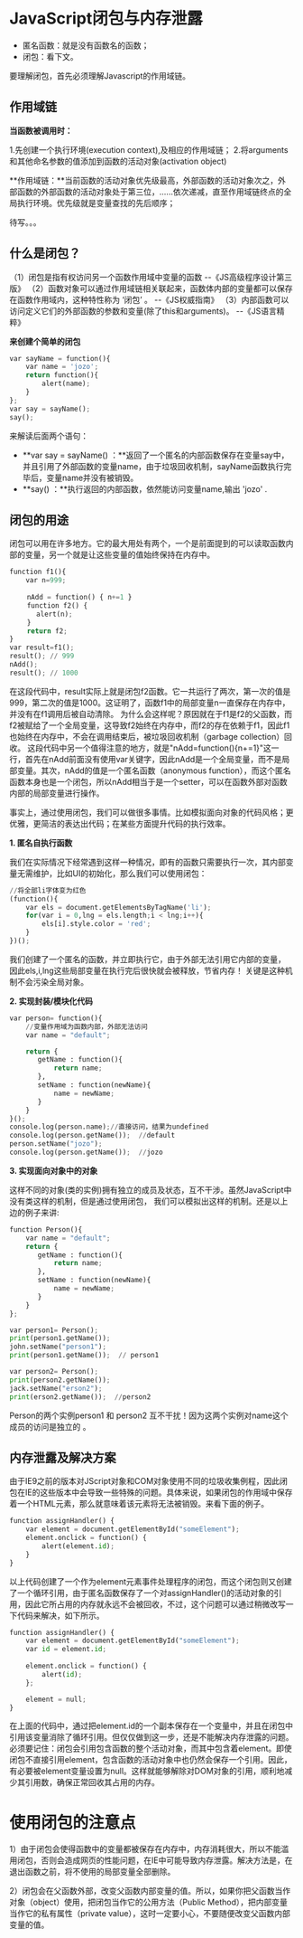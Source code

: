 # JavaScript闭包与内存泄露

- 匿名函数：就是没有函数名的函数；
- 闭包：看下文。

要理解闭包，首先必须理解Javascript的作用域链。

## 作用域链

**当函数被调用时：**

1.先创建一个执行环境(execution context),及相应的作用域链；
2.将arguments和其他命名参数的值添加到函数的活动对象(activation object)

**作用域链：**当前函数的活动对象优先级最高，外部函数的活动对象次之，外部函数的外部函数的活动对象处于第三位，......依次递减，直至作用域链终点的全局执行环境。优先级就是变量查找的先后顺序；

待写。。。

##  什么是闭包？

（1）闭包是指有权访问另一个函数作用域中变量的函数 --《JS高级程序设计第三版》 
（2）函数对象可以通过作用域链相关联起来，函数体内部的变量都可以保存在函数作用域内，这种特性称为 ‘闭包’ 。 --《JS权威指南》 
（3）内部函数可以访问定义它们的外部函数的参数和变量(除了this和arguments)。 --《JS语言精粹》 

**来创建个简单的闭包**

``` python
var sayName = function(){
    var name = 'jozo';
    return function(){
        alert(name);
    }
};
var say = sayName(); 
say();
``` 

来解读后面两个语句：

- **var say = sayName() ：**返回了一个匿名的内部函数保存在变量say中，并且引用了外部函数的变量name，由于垃圾回收机制，sayName函数执行完毕后，变量name并没有被销毁。
- **say() ：**执行返回的内部函数，依然能访问变量name,输出 'jozo' .

## 闭包的用途

闭包可以用在许多地方。它的最大用处有两个，一个是前面提到的可以读取函数内部的变量，另一个就是让这些变量的值始终保持在内存中。

``` python
function f1(){
    var n=999;
    
　　 nAdd = function() { n+=1 }
　　 function f2() {
　　　　alert(n);
　　 }
　　 return f2;
}
var result=f1();
result(); // 999
nAdd();
result(); // 1000
``` 

在这段代码中，result实际上就是闭包f2函数。它一共运行了两次，第一次的值是999，第二次的值是1000。这证明了，函数f1中的局部变量n一直保存在内存中，并没有在f1调用后被自动清除。
为什么会这样呢？原因就在于f1是f2的父函数，而f2被赋给了一个全局变量，这导致f2始终在内存中，而f2的存在依赖于f1，因此f1也始终在内存中，不会在调用结束后，被垃圾回收机制（garbage collection）回收。
这段代码中另一个值得注意的地方，就是"nAdd=function(){n+=1}"这一行，首先在nAdd前面没有使用var关键字，因此nAdd是一个全局变量，而不是局部变量。其次，nAdd的值是一个匿名函数（anonymous function），而这个匿名函数本身也是一个闭包，所以nAdd相当于是一个setter，可以在函数外部对函数内部的局部变量进行操作。

事实上，通过使用闭包，我们可以做很多事情。比如模拟面向对象的代码风格；更优雅，更简洁的表达出代码；在某些方面提升代码的执行效率。

**1. 匿名自执行函数**

我们在实际情况下经常遇到这样一种情况，即有的函数只需要执行一次，其内部变量无需维护，比如UI的初始化，那么我们可以使用闭包：

``` python
//将全部li字体变为红色
(function(){    
    var els = document.getElementsByTagName('li');
    for(var i = 0,lng = els.length;i < lng;i++){
        els[i].style.color = 'red';
    }    
})();  
``` 
我们创建了一个匿名的函数，并立即执行它，由于外部无法引用它内部的变量，
因此els,i,lng这些局部变量在执行完后很快就会被释放，节省内存！
关键是这种机制不会污染全局对象。

**2. 实现封装/模块化代码**

``` python
var person= function(){    
    //变量作用域为函数内部，外部无法访问    
    var name = "default";       

    return {    
       getName : function(){    
           return name;    
       },    
       setName : function(newName){    
           name = newName;    
       }    
    }    
}();
console.log(person.name);//直接访问，结果为undefined    
console.log(person.getName());  //default 
person.setName("jozo");    
console.log(person.getName());  //jozo
```

**3. 实现面向对象中的对象**

这样不同的对象(类的实例)拥有独立的成员及状态，互不干涉。虽然JavaScript中没有类这样的机制，但是通过使用闭包，
我们可以模拟出这样的机制。还是以上边的例子来讲:

``` python
function Person(){    
    var name = "default";       
    return {    
       getName : function(){    
           return name;    
       },    
       setName : function(newName){    
           name = newName;    
       }    
    }    
};    

var person1= Person();    
print(person1.getName());    
john.setName("person1");    
print(person1.getName());  // person1  

var person2= Person();    
print(person2.getName());    
jack.setName("erson2");    
print(erson2.getName());  //person2
```

Person的两个实例person1 和 person2 互不干扰！因为这两个实例对name这个成员的访问是独立的 。

## 内存泄露及解决方案

由于IE9之前的版本对JScript对象和COM对象使用不同的垃圾收集例程，因此闭包在IE的这些版本中会导致一些特殊的问题。具体来说，如果闭包的作用域中保存着一个HTML元素，那么就意味着该元素将无法被销毁。来看下面的例子。

``` python
function assignHandler() {
    var element = document.getElementById("someElement");
    element.onclick = function() {
        alert(element.id);
    }
}
``` 

以上代码创建了一个作为element元素事件处理程序的闭包，而这个闭包则又创建了一个循环引用，由于匿名函数保存了一个对assignHandler()的活动对象的引用，因此它所占用的内存就永远不会被回收，不过，这个问题可以通过稍微改写一下代码来解决，如下所示。

``` python
function assignHandler() {
    var element = document.getElementById("someElement");
    var id = element.id;
    
    element.onclick = function() {
        alert(id);
    };

    element = null;
}
``` 

在上面的代码中，通过把element.id的一个副本保存在一个变量中，并且在闭包中引用该变量消除了循环引用。但仅仅做到这一步，还是不能解决内存泄露的问题。必须要记住：闭包会引用包含函数的整个活动对象，而其中包含着element。即使闭包不直接引用element，包含函数的活动对象中也仍然会保存一个引用。因此，有必要被element变量设置为null。这样就能够解除对DOM对象的引用，顺利地减少其引用数，确保正常回收其占用的内存。

# 使用闭包的注意点

1）由于闭包会使得函数中的变量都被保存在内存中，内存消耗很大，所以不能滥用闭包，否则会造成网页的性能问题，在IE中可能导致内存泄露。解决方法是，在退出函数之前，将不使用的局部变量全部删除。

2）闭包会在父函数外部，改变父函数内部变量的值。所以，如果你把父函数当作对象（object）使用，把闭包当作它的公用方法（Public Method），把内部变量当作它的私有属性（private value），这时一定要小心，不要随便改变父函数内部变量的值。

